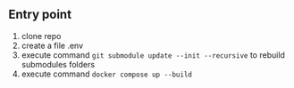## Entry point

1. clone repo
2. create a file .env
3. execute command `git submodule update --init --recursive` to rebuild submodules folders
4. execute command `docker compose up --build`
